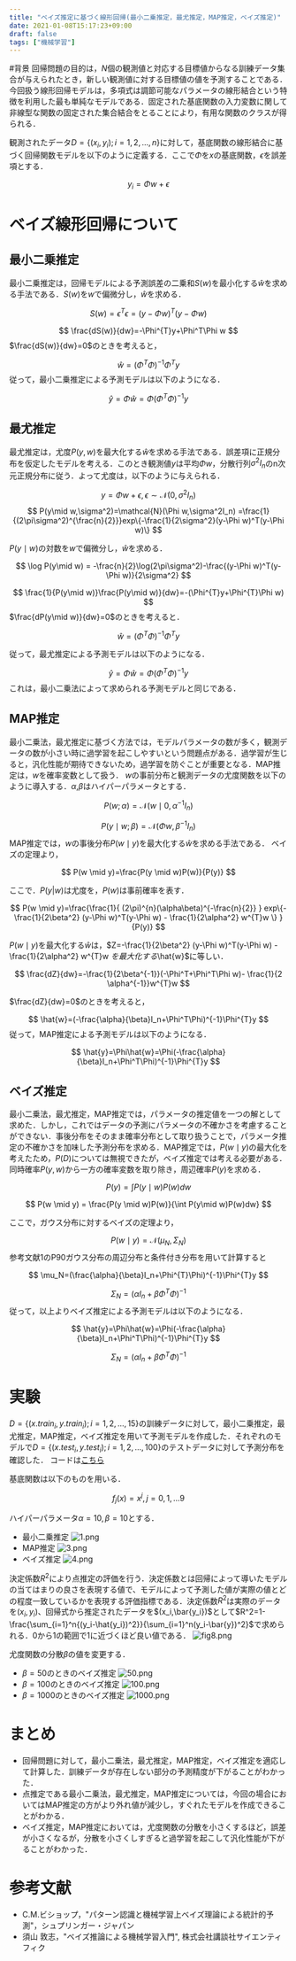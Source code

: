 ```yaml
---
title: "ベイズ推定に基づく線形回帰(最小二乗推定，最尤推定，MAP推定，ベイズ推定)"
date: 2021-01-08T15:17:23+09:00
draft: false
tags: ["機械学習"] 
---
```


#背景
回帰問題の目的は，$N$個の観測値と対応する目標値からなる訓練データ集合が与えられたとき，新しい観測値に対する目標値の値を予測することである．今回扱う線形回帰モデルは，多項式は調節可能なパラメータの線形結合という特徴を利用した最も単純なモデルである．固定された基底関数の入力変数に関して非線型な関数の固定された集合結合をとることにより，有用な関数のクラスが得られる．

観測されたデータ$D=\{(x_i,y_i);i=1,2,...,n\}$に対して，基底関数の線形結合に基づく回帰関数モデルを以下のように定義する．ここで$\Phi$を$x$の基底関数，$\epsilon$を誤差項とする．

$$
y_i= \Phi w+ \epsilon
$$

# ベイズ線形回帰について
## 最小二乗推定
最小二乗推定は，回帰モデルによる予測誤差の二乗和$S(w)$を最小化する$\hat{w}$を求める手法である．$S(w)$を$w$で偏微分し，$\hat{w}$を求める．

$$
S(w)=\epsilon^{T}\epsilon=(y-\Phi w)^T(y-\Phi w)
$$

$$
\frac{dS(w)}{dw}=-\Phi^{T}y+\Phi^T\Phi w
$$
$\frac{dS(w)}{dw}=0$のときを考えると，

$$
\hat{w}=(\Phi^T\Phi)^{-1}\Phi^{T}y
$$
従って，最小二乗推定による予測モデルは以下のようになる．

$$
\hat{y}=\Phi\hat{w}=\Phi(\Phi^T\Phi)^{-1}y
$$

## 最尤推定
最尤推定は，尤度$P(y,w)$を最大化する$\hat{w}$を求める手法である．誤差項に正規分布を仮定したモデルを考える．このとき観測値$y$は平均$\Phi w$，分散行列$\sigma^2I_n$のn次元正規分布に従う．よって尤度は，以下のように与えられる．

$$
  y= \Phi w+ \epsilon,\epsilon \sim \mathcal{N}(0,\sigma^2I_n) 
$$
$$
P(y\mid w,\sigma^2)=\mathcal{N}(\Phi w,\sigma^2I_n)
=\frac{1}{(2\pi\sigma^2)^{\frac{n}{2}}}exp\{-\frac{1}{2\sigma^2}(y-\Phi w)^T(y-\Phi w)\} 
$$

$P(y\mid w)$の対数を$w$で偏微分し，$\hat{w}$を求める．

$$
\log P(y\mid w) = -\frac{n}{2}\log(2\pi\sigma^2)-\frac{(y-\Phi w)^T(y-\Phi w)}{2\sigma^2}
$$

$$
\frac{1}{P(y\mid w)}\frac{P(y\mid w)}{dw}=-(\Phi^{T}y+\Phi^{T}\Phi w)
$$
$\frac{dP(y\mid w)}{dw}=0$のときを考えると．

$$
\hat{w}=(\Phi^T\Phi)^{-1}\Phi^{T}y
$$

従って，最尤推定による予測モデルは以下のようになる．

$$
\hat{y}=\Phi\hat{w}=\Phi(\Phi^T\Phi)^{-1}y
$$
これは，最小二乗法によって求められる予測モデルと同じである．
## MAP推定
最小二乗法，最尤推定に基づく方法では，モデルパラメータの数が多く，観測データの数が小さい時に過学習を起こしやすいという問題点がある．過学習が生じると，汎化性能が期待できないため，過学習を防ぐことが重要となる．MAP推定は，$w$を確率変数として扱う．
$w$の事前分布と観測データの尤度関数を以下のように導入する．$\alpha$,$\beta$はハイパーパラメータとする．

$$
P(w;\alpha)=\mathcal{N}(w\mid0,\alpha^{-1}I_n)
$$

$$
P(y \mid w;\beta)=\mathcal{N}(\Phi w,\beta^{-1}I_n)
$$
MAP推定では，$w$の事後分布$P(w \mid y)$を最大化する$\hat{w}$を求める手法である．
ベイズの定理より，

$$
P(w \mid y)=\frac{P(y \mid w)P(w)}{P(y)}
$$

ここで．$P(y|w)$は尤度を，$P(w)$は事前確率を表す．

$$
P(w \mid y)=\frac{\frac{1}{ (2\pi)^{n}(\alpha\beta)^{-\frac{n}{2}} }
exp\{-\frac{1}{2\beta^2} (y-\Phi w)^T(y-\Phi w)    -     \frac{1}{2\alpha^2} w^{T}w 
\}
}{P(y)}
$$

$P(w \mid y)$を最大化する$\hat{w}$は，$Z=-\frac{1}{2\beta^2} (y-\Phi w)^T(y-\Phi w)    -     \frac{1}{2\alpha^2} w^{T}w $を最大化する$\hat{w}$に等しい．

$$
\frac{dZ}{dw}=-\frac{1}{2\beta^{-1}}(-\Phi^T+\Phi^T\Phi w)- \frac{1}{2 \alpha^{-1}}w^{T}w
$$

$\frac{dZ}{dw}=0$のときを考えると，

$$
\hat{w}=(-\frac{\alpha}{\beta}I_n+\Phi^T\Phi)^{-1}\Phi^{T}y
$$
従って，MAP推定による予測モデルは以下のようになる．

$$
\hat{y}=\Phi\hat{w}=\Phi(-\frac{\alpha}{\beta}I_n+\Phi^T\Phi)^{-1}\Phi^{T}y
$$

## ベイズ推定
最小二乗法，最尤推定，MAP推定では，パラメータの推定値を一つの解として求めた．しかし，これではデータの予測にパラメータの不確かさを考慮することができない．事後分布をそのまま確率分布として取り扱うことで，パラメータ推定の不確かさを加味した予測分布を求める．MAP推定では，$P(w \mid y)$の最大化を考えたため，$P(D)$については無視できたが，ベイズ推定では考える必要がある．同時確率$P(y,w)$から一方の確率変数を取り除き，周辺確率$P(y)$を求める．

$$
P(y)=\int P(y\mid w)P(w)dw
$$

$$
P(w \mid y) = \frac{P(y \mid w)P(w)}{\int P(y\mid w)P(w)dw}
$$

ここで，ガウス分布に対するベイズの定理より，

$$
P(w \mid y) = \mathcal{N}(\mu_N,\Sigma_N)
$$
参考文献1のP90ガウス分布の周辺分布と条件付き分布を用いて計算すると

$$
\mu_N=(\frac{\alpha}{\beta}I_n+\Phi^{T}\Phi)^{-1}\Phi^{T}y
$$

$$
\Sigma_{N}=(\alpha I_n + \beta \Phi^{T}\Phi)^{-1}
$$
従って，以上よりベイズ推定による予測モデルは以下のようになる．

$$
\hat{y}=\Phi\hat{w}=\Phi(-\frac{\alpha}{\beta}I_n+\Phi^T\Phi)^{-1}\Phi^{T}y
$$

$$
\Sigma_{N}=(\alpha I_n + \beta \Phi^{T}\Phi)^{-1}
$$

# 実験
$D=\{(x.train_i,y.train_i);i=1,2,...,15\}$の訓練データに対して，最小二乗推定，最尤推定，MAP推定，ベイズ推定を用いて予測モデルを作成した．それぞれのモデルで$D=\{(x.test_i,y.test_i);i=1,2,...,100\}$のテストデータに対して予測分布を確認した．
コードは[こちら](https://github.com/yuhi-sa/Bayes_startup)

基底関数は以下のものを用いる．

$$
f_j(x)=x^{j},j=0,1,...9
$$

ハイパーパラメータ$\alpha=10,\beta=10$とする．

- 最小二乗推定
![1.png](https://qiita-image-store.s3.ap-northeast-1.amazonaws.com/0/689163/f0a8d9be-e4e3-7338-1594-6bd865fefe20.png)
- MAP推定
![3.png](https://qiita-image-store.s3.ap-northeast-1.amazonaws.com/0/689163/1d8e171f-cdd7-d71b-1096-7a379594591b.png)
- ベイズ推定
![4.png](https://qiita-image-store.s3.ap-northeast-1.amazonaws.com/0/689163/9424512b-cf1d-9654-30f9-bdfa16275579.png)

決定係数$R^2$により点推定の評価を行う．決定係数とは回帰によって導いたモデルの当てはまりの良さを表現する値で、モデルによって予測した値が実際の値とどの程度一致しているかを表現する評価指標である．決定係数$R^2$は実際のデータを$(x_i,y_i)$、回帰式から推定されたデータを$(x_i,\bar{y_i})$として$R^2=1-\frac{\sum_{i=1}^n{(y_i-\hat{y_i})^2}}{\sum_{i=1}^n(y_i-\bar{y})^2}$で求められる．0から1の範囲で1に近づくほど良い値である．
![fig8.png](https://qiita-image-store.s3.ap-northeast-1.amazonaws.com/0/689163/d53e90c1-fe10-4be5-0941-79476a4d42ea.png)

尤度関数の分散$\beta$の値を変更する．

- $\beta=50$のときのベイズ推定
![50.png](https://qiita-image-store.s3.ap-northeast-1.amazonaws.com/0/689163/fc89fae3-6b46-f115-9baf-31d4606dfd19.png)
- $\beta=100$のときのベイズ推定
![100.png](https://qiita-image-store.s3.ap-northeast-1.amazonaws.com/0/689163/cb7719de-1587-92ac-043b-642bcd74d593.png)
- $\beta=1000$のときのベイズ推定
![1000.png](https://qiita-image-store.s3.ap-northeast-1.amazonaws.com/0/689163/f2b79e74-7c12-12bc-fd8e-7026194cf13e.png)

# まとめ
- 回帰問題に対して，最小二乗法，最尤推定，MAP推定，ベイズ推定を適応して計算した．訓練データが存在しない部分の予測精度が下がることがわかった．
- 点推定である最小二乗法，最尤推定，MAP推定については，今回の場合においてはMAP推定の方がより外れ値が減少し，すぐれたモデルを作成できることがわかる．
- ベイズ推定，MAP推定においては，尤度関数の分散を小さくするほど，誤差が小さくなるが，分散を小さくしすぎると過学習を起こして汎化性能が下がることがわかった．

# 参考文献
- C.M.ビショップ，"パターン認識と機械学習上ベイズ理論による統計的予測"，シュプリンガー・ジャパン
- 須山 敦志，"ベイズ推論による機械学習入門", 株式会社講談社サイエンティフィク